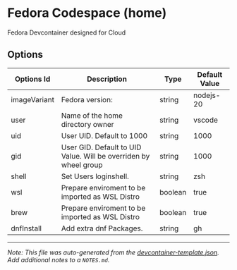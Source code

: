 
# Fedora Codespace (home)

Fedora Devcontainer designed for Cloud

## Options

| Options Id | Description | Type | Default Value |
|-----|-----|-----|-----|
| imageVariant | Fedora version: | string | nodejs-20 |
| user | Name of the home directory owner | string | vscode |
| uid | User UID. Default to 1000 | string | 1000 |
| gid | User GID. Default to UID Value. Will be overriden by wheel group | string | 1000 |
| shell | Set Users loginshell. | string | zsh |
| wsl | Prepare enviroment to be imported as WSL Distro | boolean | true |
| brew | Prepare enviroment to be imported as WSL Distro | boolean | true |
| dnfInstall | Add extra dnf Packages. | string | gh |



---

_Note: This file was auto-generated from the [devcontainer-template.json](https://github.com/odilab/fedora-template/blob/main/src/home/devcontainer-template.json).  Add additional notes to a `NOTES.md`._

